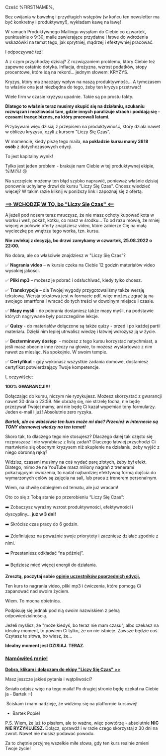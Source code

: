 
Cześć %FIRSTNAME%, 



  

Bez owijania w bawełnę i przydługich wstępów (w końcu ten newsletter ma być konkretny i produktywny!), wykładam kawę na ławę!

  

W ramach Produktywnego Mailingu wysyłam do Ciebie co czwartek, punktualnie o 9:30, maile zawierające przydatne i łatwe do wdrożenia wskazówki na temat tego, jak sprytniej, mądrzej i efektywniej pracować. 

  

I odpoczywać też! 

  

A z czym przychodzę dzisiaj? Z rozwiązaniem problemu, który Ciebie też zapewne ostatnio dotyka. Inflacja, drożyzna, wzrost podatków, stopy procentowe, które idą na rekord… jednym słowem: KRYZYS.

  

Kryzys, który ma znaczący wpływ na naszą produktywność… A tymczasem to właśnie ona jest niezbędna do tego, żeby ten kryzys przetrwać!

  

Wiele firm w czasie kryzysu upadnie. Takie są po prostu fakty.

  

**Dlatego to właśnie teraz musimy skupić się na działaniu, szukaniu rozwiązań i możliwości tam, gdzie innych paraliżuje strach i poddają się - czasami tracąc biznes, na który pracowali latami.**

  

Przybywam więc dzisiaj z przepisem na produktywność, który działa nawet w obliczu kryzysu, czyli z kursem "Liczy Się Czas”. 

  

W momencie, kiedy piszę tego maila, **na pokładzie kursu mamy 3818 osób** z dotychczasowych edycji. 

  

To jest kapitalny wynik! 

  

Tylko jest jeden problem - brakuje nam Ciebie w tej produktywnej ekipie, %IMI%! 😢 

  

Na szczęście możemy ten błąd szybko naprawić, ponieważ właśnie dzisiaj ponownie uchylamy drzwi do kursu "Liczy Się Czas". Chcesz wiedzieć więcej? W takim razie kliknij w poniższy link i zapoznaj się z ofertą.  
  

  

### [**==> WCHODZĘ W TO, bo "Liczy Się Czas" <==**](https://1063.lt.acemlnb.com/Prod/link-tracker?notrack=1&redirectUrl=aHR0cHMlM0ElMkYlMkZsaWN6eXNpZWN6YXMucGw=&sig=5EeD2AHHFZVxEpRucfchzTUnCABaQAhBxVBgrc8hDLdc&iat=1683195562&a=%7C%7C649363875%7C%7C&account=1063%2Eactivehosted%2Ecom&email=j8HUFGHmyHqt3thpLL6ERFL1Mxur6iazwdCxFX%2F4ENJS3HUkMQ%3D%3D%3AV6IyzLQaS%2BYwXvPLplhF7HYeXqph9CuD&s=bad97c655476f96a390a72c05a742011&i=1252A1337A30A5664)

  
  
A jeżeli pod nosem teraz mruczysz, że nie masz ochoty kupować kota w worku i weź, pokaż, kotku, co masz w środku… To od razu mówię, że mniej więcej w połowie oferty znajdziesz video, które zabierze Cię na małą wycieczkę po wnętrzu tego worka, tzn. kursu.

  

**Nie zwlekaj z decyzją, bo drzwi zamykamy w czwartek, 25.08.2022 o 22:00.** 

  

No dobra, ale co właściwie znajdziesz w "Liczy Się Czas”?

  

✅ **Nagrania video** – w kursie czeka na Ciebie 12 godzin materiałów video wysokiej jakości.

  

✅ **Pliki mp3** – możesz je pobrać i odsłuchiwać, kiedy tylko chcesz.

  

✅ **Transkrypcje** – dla Twojej wygody przygotowaliśmy także wersję tekstową. Wersja tekstowa jest w formacie pdf, więc możesz zgrać ją na swojego smartfona i wracać do tych treści w dowolnym miejscu i czasie.

  

✅ **Mapy myśli** - do pobrania dostaniesz także mapy myśli, na podstawie których nagrywane były poszczególne lekcje.

  

✅ **Quizy** - do materiałów dołączone są także quizy - przed i po każdej partii materiału. Dzięki nim lepiej utrwalisz wiedzę i łatwiej wdrożysz ją w życie.

  

✅ **Bezterminowy dostęp**  - możesz z tego kursu korzystać natychmiast, a jeśli masz obecnie inne rzeczy na głowie, to możesz wystartować z nim nawet za miesiąc. Na spokojnie. W swoim tempie.

  

✅ **Certyfikat** - gdy wykonasz wszystkie zadania domowe, dostaniesz certyfikat potwierdzający Twoje kompetencje. 

  

I, oczywiście: 

  

**100% GWARANCJI!!!**

  

Dołączając do kursu, niczym nie ryzykujesz. Możesz skorzystać z gwarancji nawet 30 dnia o 23:59. Nie obrażę się, nie strzelę focha, nie będę przezywał Twojej mamy, ani nie będę Ci kazał wypełniać tony formularzy. Jeden e-mail i już! Absolutnie zero ryzyka. 

  

**_Bartek, ale co właściwie ten kurs może mi dać? Przecież w internecie są TONY darmowej wiedzy na ten temat!_**

  

Skoro tak, to dlaczego tego nie stosujesz? Dlaczego dalej tak często się rozpraszasz i nie wyrabiasz z listą zadań? Dlaczego łatwiej przychodzi Ci martwienie się obecnym kryzysem niż skupienie na działaniu, żeby wyjść z niego obronną ręką?

  

Widzisz, czasami musimy na coś wydać parę złotych, żeby był efekt. Dlatego, mimo że na YouTube masz miliony nagrań z trenerami pokazującymi ćwiczenia, to nadal najbardziej efektywną formą dojścia do wymarzonych celów są zajęcia na sali, lub praca z trenerem personalnym. 

  

Wiem, na chwilę odbiegłem od tematu, ale już wracam!

  

Oto co się z Tobą stanie po przerobieniu “Liczy Się Czas”:

  

➡️ Zobaczysz wyraźny wzrost produktywności, efektywności i dyscypliny… **już w 3 dni!**

  

➡️ Skrócisz czas pracy do 6 godzin.

  

➡️ Zdefiniujesz na poważnie swoje priorytety i zaczniesz działać zgodnie z nimi.

  

➡️ Przestaniesz odkładać “na później”.

  

➡️ Będziesz mieć więcej energii do działania.

  

**Zresztą, poczytaj sobie** [**opinie uczestników poprzednich edycji.**](https://1063.lt.acemlnb.com/Prod/link-tracker?notrack=1&redirectUrl=aHR0cHMlM0ElMkYlMkZsaWN6eXNpZWN6YXMudHYlMkZvcGluaWU=&sig=7rJiVFqcQGB1L4CqkegmZ3Cc6krqFSRg6zvqt8jUsmYZ&iat=1683195562&a=%7C%7C649363875%7C%7C&account=1063%2Eactivehosted%2Ecom&email=j8HUFGHmyHqt3thpLL6ERFL1Mxur6iazwdCxFX%2F4ENJS3HUkMQ%3D%3D%3AV6IyzLQaS%2BYwXvPLplhF7HYeXqph9CuD&s=bad97c655476f96a390a72c05a742011&i=1252A1337A30A5665)

  

Ten kurs to nagrania video, pliki mp3 i ćwiczenia, które pomogą Ci zapanować nad swoim życiem.

  

Wiem. To mocna obietnica.

  

Podpisuję się jednak pod nią swoim nazwiskiem z pełną odpowiedzialnością.

  

Jeżeli myślisz, że "może kiedyś, bo teraz nie mam czasu", albo czekasz na idealny moment, to powiem Ci tylko, że on nie istnieje. Zawsze będzie coś. Czytasz te słowa, bo wiesz, że…

  

**Idealny moment jest DZISIAJ. TERAZ.**  
  
  

### [**Namówiłeś mnie!**](https://1063.lt.acemlnb.com/Prod/link-tracker?notrack=1&redirectUrl=aHR0cHMlM0ElMkYlMkZsaWN6eXNpZWN6YXMucGw=&sig=5EeD2AHHFZVxEpRucfchzTUnCABaQAhBxVBgrc8hDLdc&iat=1683195562&a=%7C%7C649363875%7C%7C&account=1063%2Eactivehosted%2Ecom&email=j8HUFGHmyHqt3thpLL6ERFL1Mxur6iazwdCxFX%2F4ENJS3HUkMQ%3D%3D%3AV6IyzLQaS%2BYwXvPLplhF7HYeXqph9CuD&s=bad97c655476f96a390a72c05a742011&i=1252A1337A30A5664)  
[**Dobra, klikam i dołączam do ekipy "Liczy Się Czas" >>**](https://1063.lt.acemlnb.com/Prod/link-tracker?notrack=1&redirectUrl=aHR0cHMlM0ElMkYlMkZsaWN6eXNpZWN6YXMucGw=&sig=5EeD2AHHFZVxEpRucfchzTUnCABaQAhBxVBgrc8hDLdc&iat=1683195562&a=%7C%7C649363875%7C%7C&account=1063%2Eactivehosted%2Ecom&email=j8HUFGHmyHqt3thpLL6ERFL1Mxur6iazwdCxFX%2F4ENJS3HUkMQ%3D%3D%3AV6IyzLQaS%2BYwXvPLplhF7HYeXqph9CuD&s=bad97c655476f96a390a72c05a742011&i=1252A1337A30A5664)

  
  
Masz jeszcze jakieś pytania i wątpliwości?

  

Śmiało odpisz więc na tego maila! Po drugiej stronie będę czekał na Ciebie ja - Bartek :-) 

  

 Ściskam i mam nadzieję, że widzimy się na platformie kursowej!

  

- Bartek Popiel

  

P.S. Wiem, że już to pisałem, ale to ważne, więc powtórzę - absolutnie **NIC NIE RYZYKUJESZ.** Dołącz, sprawdź i w razie czego skorzystaj z 30 dni na zwrot. Nawet nie musisz podawać powodu.

  

Za to chętnie przyjmę wszelkie miłe słowa, gdy ten kurs realnie zmieni Twoje życie!